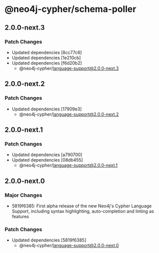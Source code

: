 # @neo4j-cypher/schema-poller

## 2.0.0-next.3

### Patch Changes

- Updated dependencies [8cc77c6]
- Updated dependencies [1e210cb]
- Updated dependencies [f6d20b2]
  - @neo4j-cypher/language-support@2.0.0-next.3

## 2.0.0-next.2

### Patch Changes

- Updated dependencies [17909e3]
  - @neo4j-cypher/language-support@2.0.0-next.2

## 2.0.0-next.1

### Patch Changes

- Updated dependencies [a790700]
- Updated dependencies [08db455]
  - @neo4j-cypher/language-support@2.0.0-next.1

## 2.0.0-next.0

### Major Changes

- 5819f6385: First alpha release of the new Neo4j's Cypher Language Support, including syntax highlighting, auto-completion and linting as features

### Patch Changes

- Updated dependencies [5819f6385]
  - @neo4j-cypher/language-support@2.0.0-next.0
